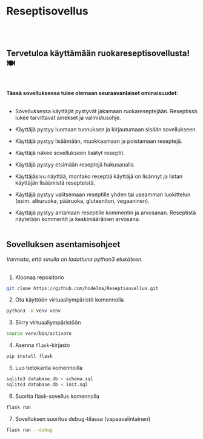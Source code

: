 # Reseptisovellus
<br><br>
## Tervetuloa käyttämään ruokareseptisovellusta! 🍽
<br>

**Tässä sovelluksessa tulee olemaan seuraavanlaiset ominaisuudet:**
<br><br>
- Sovelluksessa käyttäjät pystyvät jakamaan ruokareseptejään. Reseptissä lukee tarvittavat ainekset ja valmistusohje.

- Käyttäjä pystyy luomaan tunnuksen ja kirjautumaan sisään sovellukseen.

- Käyttäjä pystyy lisäämään, muokkaamaan ja poistamaan reseptejä.

- Käyttäjä näkee sovellukseen lisätyt reseptit.

- Käyttäjä pystyy etsimään reseptejä hakusanalla.

- Käyttäjäsivu näyttää, montako reseptiä käyttäjä on lisännyt ja listan käyttäjän lisäämistä resepteistä.

- Käyttäjä pystyy valitsemaan reseptille yhden tai useamman luokittelun (esim. alkuruoka, pääruoka, gluteeniton, vegaaninen).

- Käyttäjä pystyy antamaan reseptille kommentin ja arvosanan. Reseptistä näytetään kommentit ja keskimääräinen arvosana.
<br><br>
## Sovelluksen asentamisohjeet
*Varmista, että sinulla on ladattuna python3 etukäteen.*
<br><br>

1. Kloonaa repositorio
```bash
git clone https://github.com/hodelma/Reseptisovellus.git
```


2. Ota käyttöön virtuaaliympäristö komennolla
```bash
python3 -m venv venv
```


3. Siirry virtuaaliympäristöön
```bash
source venv/bin/activate
```

4. Asenna ```flask```-kirjasto
```bash
pip install flask
```


5. Luo tietokanta komennoilla
```bash
sqlite3 database.db < schema.sql
sqlite3 database.db < init.sql
```


6. Suorita flask-sovellus komennolla
```bash
flask run
```

7. Sovelluksen suoritus debug-tilassa (vapaavalintainen)
```bash
flask run --debug
```
